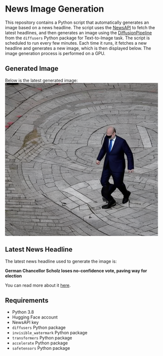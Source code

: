 # News Image Generation
This repository contains a Python script that automatically generates an image based on a news headline. The script uses the [NewsAPI](https://newsapi.org/) to fetch the latest headlines, and then generates an image using the [DiffusionPipeline](https://github.com/huggingface/diffusers) from the `diffusers` Python package for Text-to-Image task.
The script is scheduled to run every few minutes. Each time it runs, it fetches a new headline and generates a new image, which is then displayed below. The image generation process is performed on a GPU.

## Generated Image
Below is the latest generated image:
![Generated Image](image.png)

## Latest News Headline
The latest news headline used to generate the image is:

**German Chancellor Scholz loses no-confidence vote, paving way for election**

You can read more about it [here](https://news.google.com/rss/articles/CBMisgFBVV95cUxOMnB3NzM0bGRzOXNKem96Zmx6VmY1dlVPYTU5RlFxdE9kNlJPNExyUkV6WGhuclZwdnJqMElrakItNDhPN3JMRWhvcW8tTlpLYm5UTFlvUEs4NG1zSWg4dVcwVjRwOVdnZXVtMW5QRXc0dHRlR0JkYmJ3SDJEQTdJVjk4QkUwUFlhaTdrVzFULW8xbVlaX1dVcXhJNURRLVNUdjdNMTc4NVRlR1dIazRETHp3?oc=5).

## Requirements
- Python 3.8
- Hugging Face account
- NewsAPI key
- `diffusers` Python package
- `invisible_watermark` Python package
- `transformers` Python package
- `accelerate` Python package
- `safetensors` Python package
